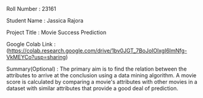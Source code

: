 Roll Number       :   23161

Student Name      :   Jassica Rajora

Project Title     :   Movie Success Prediction

Google Colab Link :   (https://colab.research.google.com/drive/1bv0JGT_7BoJoIOlxgI6lmNfg-VkMEYCo?usp=sharing)

Summary(Optional) :   The primary aim is to find the relation between the attributes to arrive at the conclusion using a data mining algorithm. A movie score is calculated by comparing a movie's attributes with other movies in a dataset with similar attributes that provide a good deal of prediction.
